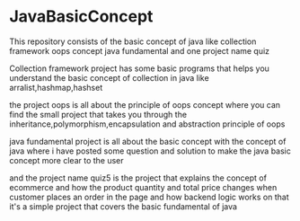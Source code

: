 # JavaBasicConcept
This repository consists of the basic concept of java like 
collection framework
oops concept
java fundamental
and one project name quiz

Collection framework project has some basic programs that helps you understand the basic  concept of collection in java like 
arralist,hashmap,hashset

the project oops is all about the principle of oops concept where you can find the small project that takes you through
the inheritance,polymorphism,encapsulation and abstraction principle of oops

java fundamental project is all about the basic concept with the concept of java where i have posted some question and solution to make the java basic concept 
more clear to the user

and the project name quiz5 is the project that explains the concept of ecommerce and how the product quantity and total price changes when customer places an order
in the page and how backend logic works on that it's a simple project that covers the basic fundamental of java
